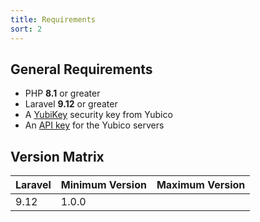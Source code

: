 ```yaml
---
title: Requirements
sort: 2
---
```


## General Requirements

-   PHP **8.1** or greater
-   Laravel **9.12** or greater
-   A [YubiKey](https://www.yubico.com/store/) security key from Yubico
-   An [API key](https://upgrade.yubico.com/getapikey/) for the Yubico servers

## Version Matrix

| Laravel | Minimum Version | Maximum Version |
| ------- | --------------- | --------------- |
| 9.12    | 1.0.0           |                 |
